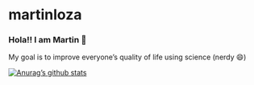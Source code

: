 
<!-- README.md is generated from README.Rmd. Please edit that file -->

# martinloza

<!-- badges: start -->

<!-- badges: end -->

### Hola\!\! I am Martin 👋

My goal is to improve everyone’s quality of life using science (nerdy 😄)

<!--
**MartinLoza/MartinLoza** is a ✨ _special_ ✨ repository because its `README.md` (this file) appears on your GitHub profile.

Here are some ideas to get you started:

- 🔭 I’m currently working on ...
- 🌱 I’m currently learning ...
- 👯 I’m looking to collaborate on ...
- 🤔 I’m looking for help with ...
- 💬 Ask me about ...
- 📫 How to reach me: ...
- 😄 Pronouns: ...
- ⚡ Fun fact: ...
-->

[![Anurag’s github
stats](https://github-readme-stats.vercel.app/api?username=MartinLoza&count_private=true)](https://github.com/anuraghazra/github-readme-stats)

<!--
What is special about using `README.Rmd` instead of just `README.md`? You can include R chunks like so:



```r
summary(cars)
#>      speed           dist       
#>  Min.   : 4.0   Min.   :  2.00  
#>  1st Qu.:12.0   1st Qu.: 26.00  
#>  Median :15.0   Median : 36.00  
#>  Mean   :15.4   Mean   : 42.98  
#>  3rd Qu.:19.0   3rd Qu.: 56.00  
#>  Max.   :25.0   Max.   :120.00
```

You'll still need to render `README.Rmd` regularly, to keep `README.md` up-to-date. `devtools::build_readme()` is handy for this. You could also use GitHub Actions to re-render `README.Rmd` every time you push. An example workflow can be found here: <https://github.com/r-lib/actions/tree/master/examples>.

You can also embed plots, for example:

![](README_files/figure-gfm/pressure-1.png)<!-- -->

<!--

In that case, don't forget to commit and push the resulting figure files, so they display on GitHub.

-->
